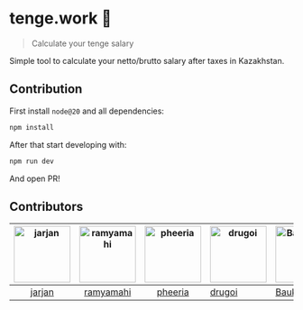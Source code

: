 # tenge.work 💼

> Calculate your tenge salary

Simple tool to calculate your netto/brutto salary after taxes in Kazakhstan.

## Contribution

First install `node@20` and all dependencies:

```sh
npm install
```

After that start developing with:

```sh
npm run dev
```

And open PR!

## Contributors

| <img src="https://avatars2.githubusercontent.com/u/836813?s=100&v=4" width="100" alt="jarjan" /> | <img src="https://avatars3.githubusercontent.com/u/41541742?s=100&v=4" width="100" alt="ramyamahi" /> | <img src="https://avatars1.githubusercontent.com/u/15848876?s=100&v=4" width="100" alt="pheeria" /> | <img src="https://avatars0.githubusercontent.com/u/1858708?s=100&v=4" width="100" alt="drugoi" /> | <img src="https://avatars3.githubusercontent.com/u/11878817?s=100&v=4" width="100" alt="Baukaalm" /> |
| :----------------------------------------------------------------------------------------------: | :---------------------------------------------------------------------------------------------------: | :-------------------------------------------------------------------------------------------------: | ------------------------------------------------------------------------------------------------- | ---------------------------------------------------------------------------------------------------- |
|                               [jarjan](https://github.com/jarjan)                                |                               [ramyamahi](https://github.com/ramyamahi)                               |                                [pheeria](https://github.com/pheeria)                                | [drugoi](https://github.com/drugoi)                                                               | [Baukaalm](https://github.com/Baukaalm)                                                              |
